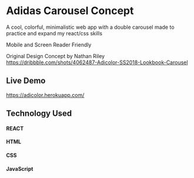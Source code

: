 # Adidas Carousel Concept
A cool, colorful, minimalistic web app with a double carousel made to practice and expand my react/css skills

Mobile and Screen Reader Friendly

Original Design Concept by Nathan Riley
https://dribbble.com/shots/4062487-Adicolor-SS2018-Lookbook-Carousel

## Live Demo
https://adicolor.herokuapp.com/

## Technology Used

#### REACT
#### HTML
#### CSS
#### JavaScript
